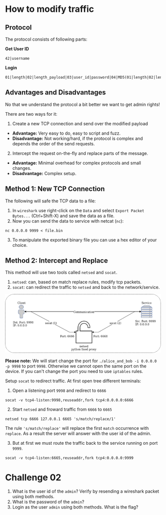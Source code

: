 # How to modify traffic

## Protocol

The protocol consists of following parts:

__Get User ID__
```
42|username
```

__Login__
```
01|length|02|length_payload|03|user_id|password|04|MD5(01|length|02|length_payload|03|user_id|password)|ffff
```

## Advantages and Disadvantages

No that we understand the protocol a bit better we want to get admin rights!

There are two ways for it:
1. Create a new TCP connection and send over the modified payload
  - __Advantage:__ Very easy to do, easy to script and fuzz.
  - __Disadvantage:__ Not working/hard, if the protocol is complex and depends the order of the send requests.
2. Intercept the request on-the-fly and replace parts of the message.
  - __Advantage:__ Minimal overhead for complex protocols and small changes.
  - __Disadvantage:__ Complex setup.

## Method 1: New TCP Connection
The following will safe the TCP data to a file:
1. In `wireshark` use right-click on the `Data` and select `Export Packet Bytes...` (Ctrl+Shift-X) and save the data as a file.
2. Now you can send the data to service with netcat (`nc`):
```
nc 0.0.0.0 9999 < file.bin
```
3. To manipulate the exported binary file you can use a hex editor of your choice.

## Method 2: Intercept and Replace
This method will use two tools called `netsed` and `socat`.
1. `netsed`: can, based on match replace rules, modify tcp packets.
2. `socat`: can redirect the traffic to `netsed` and back to the network/service.

![intercept-modify-setup](img/intercept-modify-setup.png)

__Please note:__ We will start change the port for `./alice_and_bob -i 0.0.0.0 -p 9998` to port `9998`. Otherwise we cannot open the same port on the device. If you can't change the port you need to use `iptables` rules.

Setup `socat` to redirect traffic. At first open tree different terminals:
1. Open a listening port `9998` and redirect to `6666`
```
socat -v tcp4-listen:9998,reuseaddr,fork tcp4:0.0.0.0:6666
```
2. Start `netsed` and froward traffic from `6666` to `6665`
```
netsed tcp 6666 127.0.0.1 6665 's/match/replace/1'
```
The rule `'s/match/replace'` will replace the first `match` occurrence with `replace`. As a result the server will answer with the user id of the admin.

3. But at first we must route the traffic back to the service running on port `9999`.
```
socat -v tcp4-listen:6665,reuseaddr,fork tcp4:0.0.0.0:9999
```

# Challenge 02

1. What is the user id of the `admin`? Verify by resending a wireshark packet using both methods.
2. What is the password of the `admin`?
3. Login as the user `admin` using both methods. What is the flag?
